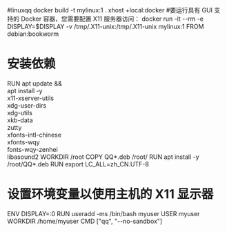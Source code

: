 #linuxqq
docker build -t mylinux:1 .
xhost +local:docker #要运行具有 GUI 支持的 Docker 容器，您需要配置 X11 服务器访问：
docker run -it --rm -e DISPLAY=$DISPLAY -v /tmp/.X11-unix:/tmp/.X11-unix
mylinux:1
FROM debian:bookworm
# 安装依赖
RUN apt update && \
apt install -y \
x11-xserver-utils \
xdg-user-dirs \
xdg-utils \
xkb-data \
zutty \
xfonts-intl-chinese \
xfonts-wqy \
fonts-wqy-zenhei \
libasound2
WORKDIR /root
COPY QQ*.deb /root/
RUN apt install -y /root/QQ*.deb
RUN export LC_ALL=zh_CN.UTF-8
# 设置环境变量以使用主机的 X11 显示器
ENV DISPLAY=:0
RUN useradd -ms /bin/bash myuser
USER myuser
WORKDIR /home/myuser
CMD ["qq", "--no-sandbox"]
